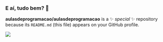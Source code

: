 ### E aí, tudo bem? 👋

**aulasdeprogramacao/aulasdeprogramacao** is a ✨ _special_ ✨ repository because its `README.md` (this file) appears on your GitHub profile.


![](https://media.tenor.com/_ZEE-usCu3UAAAAi/pink-floyd-dark-side-of-the-moon.gif)
